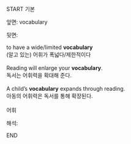 START
기본

앞면:
vocabulary


뒷면:
<div>to have a wide/limited <strong>vocabulary</strong> </div><div><div>(알고 있는) 어휘가 폭넓다/제한적이다</div></div><div><br></div><div><div>Reading will enlarge your <strong>vocabulary</strong>. </div><div><div>독서는 어휘력을 확대해 준다.</div></div></div><div><br></div><div><div>A child’s <strong>vocabulary</strong> expands through reading. </div><div><div>아동의 어휘력은 독서를 통해 확장된다.</div></div></div><div><br></div><div>어휘</div>


해석:
<!--ID: 1746614454939-->
END